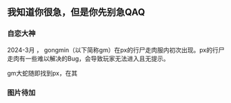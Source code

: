 ## 我知道你很急，但是你先别急QAQ

### 自恋大神
  2024-3月 ， gongmin（以下简称gm）在px的行尸走肉服内初次出现。px的行尸走肉有一些难以解决的Bug，会导致玩家无法进入且无提示。

  gm大蛇随即找到px，在其


### 图片待加